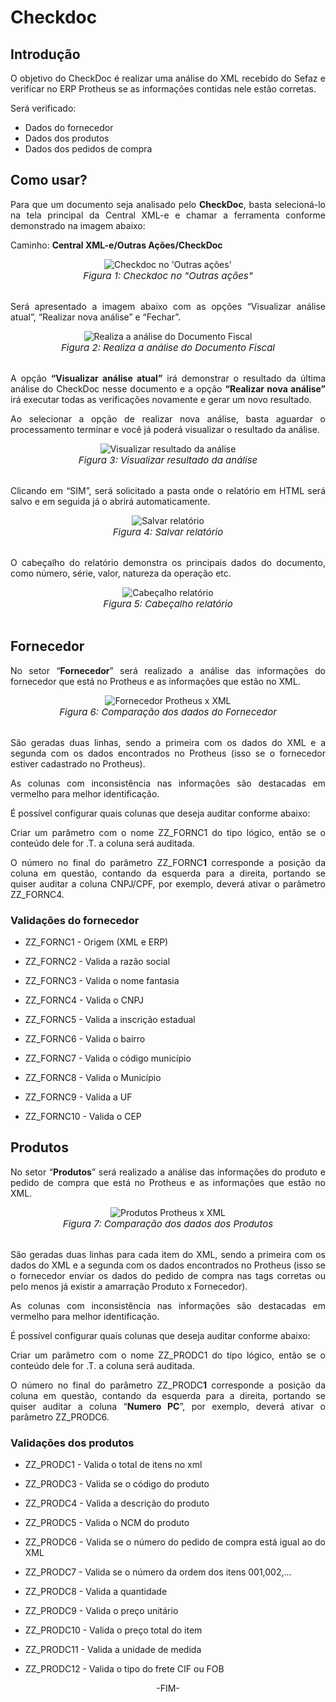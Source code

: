 <style>
    p{
        text-align: justify;
    }
    span{
        font-style: italic; 
        font-size: 15px;
    }
    #green{
        background-color: #16F529;
    }
    #red{
        background-color: red;
    }
    #yellow{
        background-color: yellow;
    }
</style>

# Checkdoc

## Introdução

O objetivo do CheckDoc é realizar uma análise do XML recebido do Sefaz e verificar no ERP Protheus se as informações contidas nele estão corretas.

Será verificado:

- Dados do fornecedor
- Dados dos produtos
- Dados dos pedidos de compra

## Como usar?

Para que um documento seja analisado pelo **CheckDoc**, basta selecioná-lo na tela principal da Central XML-e e chamar a ferramenta conforme demonstrado na imagem abaixo:

Caminho: **Central XML-e/Outras Ações/CheckDoc**

<div style="text-align: center">
<img src="/assets/checkdoc/checkdoc_oa.png" alt="Checkdoc no 'Outras ações'"><br>
<span>Figura 1: Checkdoc no "Outras ações"</span></div>
<br>

Será apresentado a imagem abaixo com as opções “Visualizar análise atual”, “Realizar nova análise” e “Fechar”.

<div style="text-align: center">
<img src="/assets/checkdoc/rel_docfiscal.png" alt="Realiza a análise do Documento Fiscal"><br>
<span>Figura 2: Realiza a análise do Documento Fiscal</span></div>
<br>

A opção **“Visualizar análise atual”** irá demonstrar o resultado da última análise do CheckDoc nesse documento e a opção **“Realizar nova análise”** irá executar todas as verificações novamente e gerar um novo resultado.

Ao selecionar a opção de realizar nova análise, basta aguardar o processamento terminar e você já poderá visualizar o resultado da análise.

<div style="text-align: center">
<img src="/assets/checkdoc/visualizar_res.png" alt="Visualizar resultado da análise"><br>
<span>Figura 3: Visualizar resultado da análise</span></div>
<br>

Clicando em “SIM”, será solicitado a pasta onde o relatório em HTML será salvo e em seguida já o abrirá automaticamente.

<div style="text-align: center">
<img src="/assets/checkdoc/salvar_rel.png" alt="Salvar relatório"><br>
<span>Figura 4: Salvar relatório</span></div>
<br>

O cabeçalho do relatório demonstra os principais dados do documento, como número, série, valor, natureza da operação etc.

<div style="text-align: center">
<img src="/assets/checkdoc/cabecalho_rel.png" alt="Cabeçalho relatório"><br>
<span>Figura 5: Cabeçalho relatório</span></div>
<br>

## Fornecedor

No setor “**Fornecedor**” será realizado a análise das informações do fornecedor que está no Protheus e as informações que estão no XML.

<div style="text-align: center">
<img src="/assets/checkdoc/forn_protxml.png" alt="Fornecedor Protheus x XML"><br>
<span>Figura 6: Comparação dos dados do Fornecedor</span></div>
<br>

São geradas duas linhas, sendo a primeira com os dados do XML e a segunda com os dados encontrados no Protheus (isso se o fornecedor estiver cadastrado no Protheus).

As colunas com inconsistência nas informações são destacadas em vermelho para melhor identificação.

É possível configurar quais colunas que deseja auditar conforme abaixo:

Criar um parâmetro com o nome ZZ\_FORNC1 do tipo lógico, então se o conteúdo dele for .T. a coluna será auditada.

O número no final do parâmetro ZZ\_FORNC**1** corresponde a posição da coluna em questão, contando da esquerda para a direita, portando se quiser auditar a coluna CNPJ/CPF, por exemplo, deverá ativar o parâmetro ZZ\_FORNC4.

### Validações do fornecedor

- ZZ\_FORNC1  - Origem (XML e ERP)

- ZZ\_FORNC2  - Valida a razão social

- ZZ\_FORNC3  - Valida o nome fantasia

- ZZ\_FORNC4  - Valida o CNPJ

- ZZ\_FORNC5  - Valida a inscrição estadual

- ZZ\_FORNC6  - Valida o bairro

- ZZ\_FORNC7  - Valida o código município

- ZZ\_FORNC8  - Valida o Município

- ZZ\_FORNC9  - Valida a UF

- ZZ\_FORNC10 - Valida o CEP

## Produtos

No setor “**Produtos**” será realizado a análise das informações do produto e pedido de compra que está no Protheus e as informações que estão no XML.

<div style="text-align: center">
<img src="/assets/checkdoc/prod_protxml.png" alt="Produtos Protheus x XML"><br>
<span>Figura 7: Comparação dos dados dos Produtos</span></div>
<br>

São geradas duas linhas para cada item do XML, sendo a primeira com os dados do XML e a segunda com os dados encontrados no Protheus (isso se o fornecedor enviar os dados do pedido de compra nas tags corretas ou pelo menos já existir a amarração Produto x Fornecedor).

As colunas com inconsistência nas informações são destacadas em vermelho para melhor identificação.

É possível configurar quais colunas que deseja auditar conforme abaixo:

Criar um parâmetro com o nome ZZ\_PRODC1 do tipo lógico, então se o conteúdo dele for .T. a coluna será auditada.

O número no final do parâmetro ZZ\_PRODC**1** corresponde a posição da coluna em questão, contando da esquerda para a direita, portando se quiser auditar a coluna “**Numero PC**”, por exemplo, deverá ativar o parâmetro ZZ\_PRODC6.

### Validações dos produtos

- ZZ\_PRODC1   - Valida o total de itens no xml

- ZZ\_PRODC3   - Valida se o código do produto

- ZZ\_PRODC4   - Valida a descrição do produto 

- ZZ\_PRODC5   - Valida o NCM do produto 

- ZZ\_PRODC6   - Valida se o número do pedido de compra está igual ao do XML

- ZZ\_PRODC7   - Valida se o número da ordem dos itens 001,002,...

- ZZ\_PRODC8   - Valida a quantidade

- ZZ\_PRODC9   - Valida o preço unitário

- ZZ\_PRODC10  - Valida o preço total do item 

- ZZ\_PRODC11  - Valida a unidade de medida

- ZZ\_PRODC12  - Valida o tipo do frete CIF ou FOB

<div style="text-align: center;">-FIM-</div>